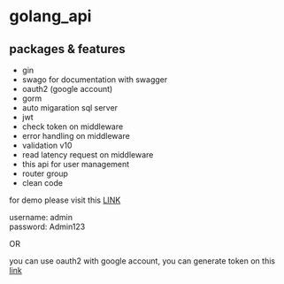 # golang_api

## packages & features
- gin
- swago for documentation with swagger
- oauth2 (google account)
- gorm
- auto migaration sql server
- jwt
- check token on middleware
- error handling on middleware
- validation v10
- read latency request on middleware
- this api for user management
- router group
- clean code

for demo please visit this [LINK](https://golang-api-6ej0.onrender.com/swagger/index.html)

username: admin <br>
password: Admin123

OR 

you can use oauth2 with google account, you can generate token on this [link](https://golang-api-6ej0.onrender.com/api/v1/auth/external/google)
